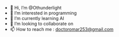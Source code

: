 - 👋 Hi, I’m @Othunderlight
- 👀 I’m interested in programming 
- 🌱 I’m currently learning AI
- 💞️ I’m looking to collaborate on 
- 📫 How to reach me : doctoromar253@gmail.com 

<!---
Othunderlight/Othunderlight is a ✨ special ✨ repository because its `README.md` (this file) appears on your GitHub profile.
You can click the Preview link to take a look at your changes.
--->
